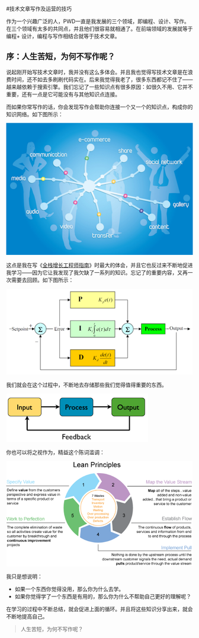 #技术文章写作及运营的技巧

作为一个兴趣广泛的人，PWD一直是我发展的三个领域，即编程、设计、写作。在三个领域有太多的共同点，并且他们很容易就相通了。在前端领域的发展就等于编程+ 设计，编程与写作相结合就等于技术文章。

序：人生苦短，为何不写作呢？
----

说起刚开始写技术文章时，我并没有这么多体会。并且我也觉得写技术文章是在浪费时间，还不如去多刷刷代码实在。后来我觉得我老了，很多东西都记不住了——越来越依赖于搜索引擎。我们忘记了一些知识点有很多原因：如很久不用、它并不重要，还有一点是它可能没有与其他知识点连接。

而如果你常写作的话，你会发现写作会帮助你连接一个又一个的知识点，构成你的知识网络。如下图所示：

![Social Connect](images/social.jpg)

这点是我在写《[全栈增长工程师指南](https://github.com/phodal/growth-ebook)》时最大的体会，并且它也反过来不断地促进我学习——因为它让我发现了我欠缺了一系列的知识。忘记了的重要内容，又再一次需要去回顾。如下图所示：

![PID](images/pid.png)

我们就会在这个过程中，不断地去存储那些我们觉得值得重要的东西。

![Output is Input](images/input-is-output.png)

你也可以将之视作为，精益这个陈词滥调：

![Lean Principles](images/lean-principles.png)

我只是想说明：

 - 如果一个东西你觉得没用，那么你为什么去学。
 - 如果你觉得学了一个东西是有用的，那么你为什么不帮助自己更好的理解呢？

在学习的过程中不断总结，就会促进上面的循环。并且将这些知识分享出来，就会不断地提高自己。

> 人生苦短，为何不写作呢？



